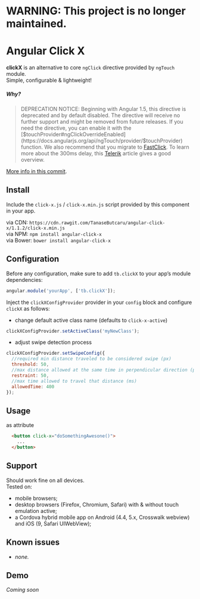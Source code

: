# WARNING: This project is no longer maintained.

Angular Click X
===============

**clickX** is an alternative to core ``ngClick`` directive provided by ``ngTouch`` module.  
Simple, configurable & lightweight!

##### _Why?_
> DEPRECATION NOTICE: Beginning with Angular 1.5, this directive is deprecated and by default disabled. The directive will receive no further support and might be removed from future releases. If you need the directive, you can enable it with the [$touchProvider#ngClickOverrideEnabled](https://docs.angularjs.org/api/ngTouch/provider/$touchProvider) function. We also recommend that you migrate to [FastClick](https://github.com/ftlabs/fastclick). To learn more about the 300ms delay, this [Telerik](http://developer.telerik.com/featured/300-ms-click-delay-ios-8/) article gives a good overview. 


[More info in this commit](https://github.com/angular/angular.js/commit/0dfc1dfebf26af7f951f301c4e3848ac46f05d7f).

Install
----

Include the `click-x.js` / `click-x.min.js` script provided by this component in your app.

via CDN: `https://cdn.rawgit.com/TanaseButcaru/angular-click-x/1.1.2/click-x.min.js`  
via NPM: ``npm install angular-click-x``  
via Bower: ``bower install angular-click-x``


Configuration
-------
Before any configuration, make sure to add `tb.clickX` to your app’s module dependencies:

```js
angular.module('yourApp', ['tb.clickX']);
````

Inject the ``clickXConfigProvider`` provider in your ``config`` block and configure ``clickX`` as follows:

* change default active class name (defaults to ``click-x-active``)

```js
clickXConfigProvider.setActiveClass('myNewClass');
```
* adjust swipe detection process
```js
clickXConfigProvider.setSwipeConfig({
  //required min distance traveled to be considered swipe (px)
  threshold: 50,
  //max distance allowed at the same time in perpendicular direction (px)
  restraint: 50,
  //max time allowed to travel that distance (ms)
  allowedTime: 400
});
```

Usage
---


as attribute
```html
  <button click-x="doSomethingAwesone()">
  	...
  </button>
```

Support
----

Should work fine on all devices.  
Tested on:
- mobile browsers;
- desktop browsers (Firefox, Chromium, Safari) with & without touch emulation active;
- a Cordova hybrid mobile app on Android (4.4, 5.x, Crosswalk webview) and iOS (9, Safari UIWebView);


Known issues
-------

* _none._

Demo
--

*Coming soon*
